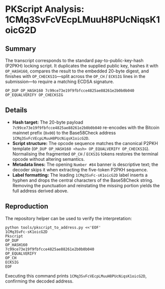 # PKScript Analysis: 1CMq3SvFcVEcpLMuuH8PUcNiqsK1oicG2D

## Summary
The transcript corresponds to the standard pay-to-public-key-hash (P2PKH) locking script. It duplicates the supplied public key, hashes it with `OP_HASH160`, compares the result to the embedded 20-byte digest, and finishes with `OP_CHECKSIG`—split across the `OP_CH` / `ECKSIG` lines in the submission—to require a matching ECDSA signature.

```
OP_DUP OP_HASH160 7c99ce73e19f9fbfcce4825ae88261e2b0b0b040 OP_EQUALVERIFY OP_CHECKSIG
```

## Details
- **Hash target:** The 20-byte payload `7c99ce73e19f9fbfcce4825ae88261e2b0b0b040` re-encodes with the Bitcoin mainnet prefix (`0x00`) to the Base58Check address `1CMq3SvFcVEcpLMuuH8PUcNiqsK1oicG2D`.
- **Script structure:** The opcode sequence matches the canonical P2PKH template (`OP_DUP OP_HASH160 <hash> OP_EQUALVERIFY OP_CHECKSIG`). Normalising the fragmented `OP_CH` / `ECKSIG` tokens restores the terminal opcode without altering semantics.
- **Metadata lines:** The opening `Number #84` banner is descriptive text; the decoder skips it when extracting the five-token P2PKH sequence.
- **Label formatting:** The leading `1CMq3SvFc-sK1oicG2D` label inserts a hyphen and drops the central characters of the Base58Check string. Removing the punctuation and reinstating the missing portion yields the full address derived above.

## Reproduction
The repository helper can be used to verify the interpretation:

```
python tools/pkscript_to_address.py <<'EOF'
1CMq3SvFc-sK1oicG2D
Pkscript
OP_DUP
OP_HASH160
7c99ce73e19f9fbfcce4825ae88261e2b0b0b040
OP_EQUALVERIFY
OP_CH
ECKSIG
EOF
```

Executing this command prints `1CMq3SvFcVEcpLMuuH8PUcNiqsK1oicG2D`, confirming the decoded address.

